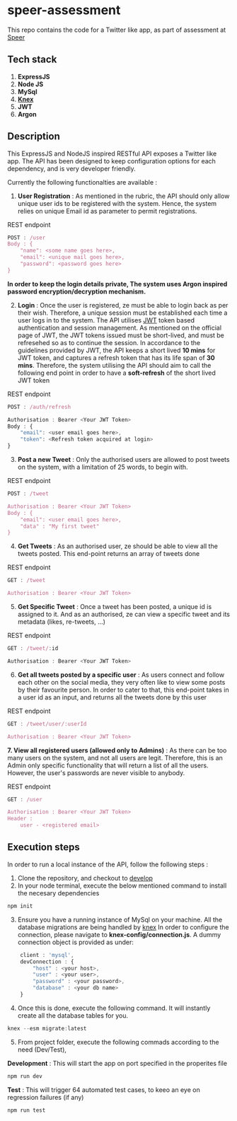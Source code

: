 # speer-assessment

This repo contains the code for a Twitter like app, as part of assessment at [Speer](https://www.speer.io/)

## Tech stack
1. **ExpressJS**
2. **Node JS**
3. **MySql**
4. **[Knex](http://knexjs.org/)**
5. **JWT**
6. **Argon**

## Description
This ExpressJS and NodeJS inspired RESTful API exposes a Twitter like app. The API has been designed to keep configuration options for each dependency, and is very developer friendly. 

Currently the following functionalties are available : 

1. **User Registration** : As mentioned in the rubric, the API should only allow unique user ids to be registered with the system. Hence, the system relies on unique Email id as parameter to permit registrations.

REST endpoint
``` Javascript
POST : /user
Body : {
    "name": <some name goes here>,
    "email": <unique mail goes here>,
    "password": <password goes here>
}
```

**In order to keep the login details private, The system uses Argon inspired password encryption/decryption mechanism.**

2. **Login** : Once the user is registered, ze must be able to login back as per their wish. Therefore, a unique session must be established each time a user logs in to the system. The API utilises [JWT](https://jwt.io/) token based authentication and session management. As mentioned on the official page of JWT, the JWT tokens issued must be short-lived, and must be refresehed so as to continue the session. In accordance to the guidelines provided by JWT, the API keeps a short lived **10 mins** for JWT token, and captures a refresh token that has its life span of **30 mins**. Therefore, the system utilising the API should aim to call the following end point in order to have a **soft-refresh** of the short lived JWT token

REST endpoint
``` Javascript
POST : /auth/refresh 

Authorisation : Bearer <Your JWT Token>
Body : {
    "email": <user email goes here>,
    "token": <Refresh token acquired at login>
}
```
3. **Post a new Tweet** : Only the authorised users are allowed to post tweets on the system, with a limitation of 25 words, to begin with. 

REST endpoint
``` Javascript
POST : /tweet

Authorisation : Bearer <Your JWT Token>
Body : {
    "email": <user email goes here>,
    "data" : "My first tweet"
}
```

4. **Get Tweets** : As an authorised user, ze should be able to view all the tweets posted. This end-point returns an array of tweets done 

REST endpoint

``` Javascript
GET : /tweet

Authorisation : Bearer <Your JWT Token>
```

5. **Get Specific Tweet** : Once a tweet has been posted, a unique id is assigned to it. And as an authorised, ze can view a specific tweet and its metadata (likes, re-tweets, ...)

REST endpoint

``` Javascript
GET : /tweet/:id

Authorisation : Bearer <Your JWT Token>
```

6. **Get all tweets posted by a specific user** : As users connect and follow each other on the social media, they very often like to view some posts by their favourite person. In order to cater to that, this end-point takes in a user id as an input, and returns all the tweets done by this user

REST endpoint

``` Javascript
GET : /tweet/user/:userId

Authorisation : Bearer <Your JWT Token>
```

**7. View all registered users (allowed only to Admins)** : As there can be too many users on the system, and not all users are legit. Therefore, this is an Admin only specific functionality that will return a list of all the users. However, the user's passwords are never visible to anybody.

REST endpoint

``` Javascript
GET : /user

Authorisation : Bearer <Your JWT Token>
Header : 
    user - <registered email>
```

## Execution steps

In order to run a local instance of the API, follow the following steps :

1. Clone the repository, and checkout to [develop](https://github.com/Manik-Jain/speer-assessment/tree/development)
2. In your node terminal, execute the below mentioned command to install the necesary dependencies
``` Javascript
npm init
```
3. Ensure you have a running instance of MySql on your machine. All the database migrations are being handled by [knex](http://knexjs.org/) In order to configure the connection, please navigate to **knex-config/connection.js**. A dummy connection object is provided as under:

```Javascript
    client : 'mysql',
    devConnection : {
        "host" : <your host>,
        "user" : <your user>,
        "password" : <your password>,
        "database" : <your db name>
    }
```

4. Once this is done, execute the following command. It will instantly create all the database tables for you.
```Javascript
knex --esm migrate:latest
```

5. From project folder, execute the following commads according to the need (Dev/Test),

**Development** : This will start the app on port specified in the properites file
```Javascript
npm run dev
```

**Test** : This will trigger 64 automated test cases, to keeo an eye on regression failures (if any)
```Javascript
npm run test
```
